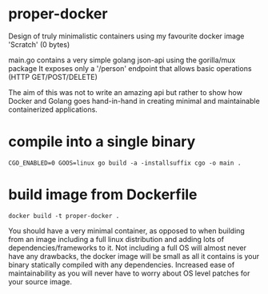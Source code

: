# proper-docker
Design of truly minimalistic containers using my favourite docker image 'Scratch' (0 bytes)


main.go contains a very simple golang json-api using the gorilla/mux package
It exposes only a '/person' endpoint that allows basic operations (HTTP GET/POST/DELETE)

The aim of this was not to write an amazing api but rather to show how Docker and Golang goes hand-in-hand in creating minimal and maintainable containerized applications.


# compile into a single binary
```
CGO_ENABLED=0 GOOS=linux go build -a -installsuffix cgo -o main .
```

# build image from Dockerfile
```
docker build -t proper-docker .
```

You should have a very minimal container, as opposed to when building from an image including a full linux distribution and adding lots of dependencies/frameworks to it.
Not including a full OS will almost never have any drawbacks, the docker image will be small as all it contains is your binary statically compiled with any dependencies.
Increased ease of maintainability as you will never have to worry about OS level patches for your source image.

